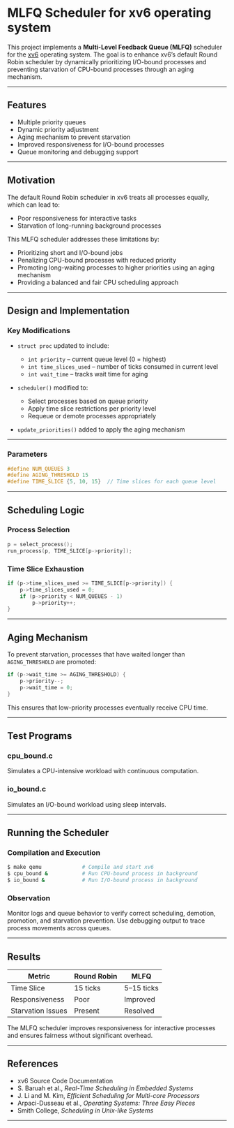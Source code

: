 # MLFQ Scheduler for xv6 operating system

This project implements a **Multi-Level Feedback Queue (MLFQ)** scheduler for the [xv6](https://pdos.csail.mit.edu/6.828/2021/xv6.html) operating system. The goal is to enhance xv6’s default Round Robin scheduler by dynamically prioritizing I/O-bound processes and preventing starvation of CPU-bound processes through an aging mechanism.

---

## Features

- Multiple priority queues  
- Dynamic priority adjustment  
- Aging mechanism to prevent starvation  
- Improved responsiveness for I/O-bound processes  
- Queue monitoring and debugging support  

---

## Motivation

The default Round Robin scheduler in xv6 treats all processes equally, which can lead to:

- Poor responsiveness for interactive tasks  
- Starvation of long-running background processes  

This MLFQ scheduler addresses these limitations by:

- Prioritizing short and I/O-bound jobs  
- Penalizing CPU-bound processes with reduced priority  
- Promoting long-waiting processes to higher priorities using an aging mechanism  
- Providing a balanced and fair CPU scheduling approach  

---

## Design and Implementation

### Key Modifications

- `struct proc` updated to include:
  - `int priority` – current queue level (0 = highest)
  - `int time_slices_used` – number of ticks consumed in current level
  - `int wait_time` – tracks wait time for aging

- `scheduler()` modified to:
  - Select processes based on queue priority
  - Apply time slice restrictions per priority level
  - Requeue or demote processes appropriately

- `update_priorities()` added to apply the aging mechanism

---

### Parameters

```c
#define NUM_QUEUES 3
#define AGING_THRESHOLD 15
#define TIME_SLICE {5, 10, 15}  // Time slices for each queue level
```

---

## Scheduling Logic

### Process Selection

```c
p = select_process();
run_process(p, TIME_SLICE[p->priority]);
```

### Time Slice Exhaustion

```c
if (p->time_slices_used >= TIME_SLICE[p->priority]) {
    p->time_slices_used = 0;
    if (p->priority < NUM_QUEUES - 1)
        p->priority++;
}
```

---

## Aging Mechanism

To prevent starvation, processes that have waited longer than `AGING_THRESHOLD` are promoted:

```c
if (p->wait_time >= AGING_THRESHOLD) {
    p->priority--;
    p->wait_time = 0;
}
```

This ensures that low-priority processes eventually receive CPU time.

---

## Test Programs

### cpu_bound.c

Simulates a CPU-intensive workload with continuous computation.

### io_bound.c

Simulates an I/O-bound workload using sleep intervals.

---

## Running the Scheduler

### Compilation and Execution

```bash
$ make qemu             # Compile and start xv6
$ cpu_bound &           # Run CPU-bound process in background
$ io_bound &            # Run I/O-bound process in background
```

### Observation

Monitor logs and queue behavior to verify correct scheduling, demotion, promotion, and starvation prevention. Use debugging output to trace process movements across queues.

---

## Results

| Metric            | Round Robin | MLFQ         |
|-------------------|-------------|--------------|
| Time Slice        | 15 ticks    | 5–15 ticks   |
| Responsiveness    | Poor        | Improved     |
| Starvation Issues | Present     | Resolved     |

The MLFQ scheduler improves responsiveness for interactive processes and ensures fairness without significant overhead.

---

## References

- xv6 Source Code Documentation  
- S. Baruah et al., *Real-Time Scheduling in Embedded Systems*  
- J. Li and M. Kim, *Efficient Scheduling for Multi-core Processors*  
- Arpaci-Dusseau et al., *Operating Systems: Three Easy Pieces*  
- Smith College, *Scheduling in Unix-like Systems*  

---
